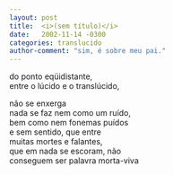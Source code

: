 ```yaml
---
layout: post
title:  <i>(sem título)</i>
date:   2002-11-14 -0300
categories: translucido
author-comment: "sim, é sobre meu pai."
---
```


do ponto eqüidistante,  
entre o lúcido e o translúcido,  
<!--more-->
não se enxerga  
nada se faz nem como um ruído,  
bem como nem fonemas puídos  
e sem sentido, que entre  
muitas mortes e falantes,  
que em nada se escoram, não  
conseguem ser palavra morta-viva  
